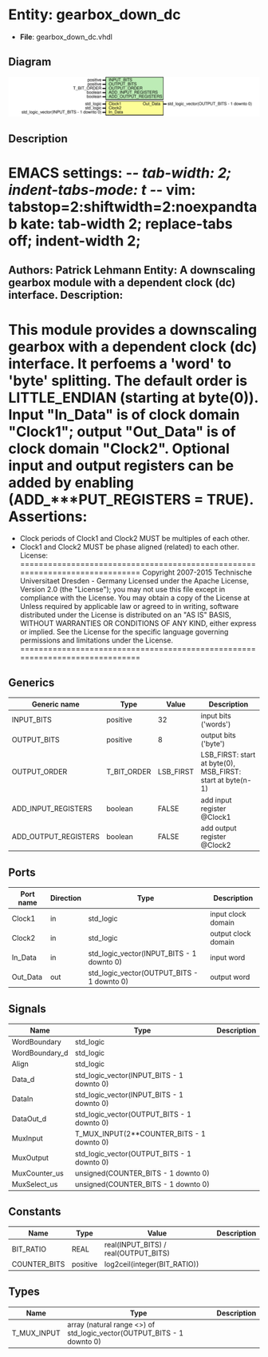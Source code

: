 # Entity: gearbox_down_dc

- **File**: gearbox_down_dc.vhdl
## Diagram

![Diagram](gearbox_down_dc.svg "Diagram")
## Description

EMACS settings: -*-  tab-width: 2; indent-tabs-mode: t -*-
vim: tabstop=2:shiftwidth=2:noexpandtab
kate: tab-width 2; replace-tabs off; indent-width 2;
=============================================================================
Authors:				 	Patrick Lehmann
Entity:				 	A downscaling gearbox module with a dependent clock (dc) interface.
Description:
-------------------------------------
This module provides a downscaling gearbox with a dependent clock (dc)
interface. It perfoems a 'word' to 'byte' splitting. The default order is
LITTLE_ENDIAN (starting at byte(0)). Input "In_Data" is of clock domain
"Clock1"; output "Out_Data" is of clock domain "Clock2". Optional input and
output registers can be added by enabling (ADD_***PUT_REGISTERS = TRUE).
Assertions:
===========
- Clock periods of Clock1 and Clock2 MUST be multiples of each other.
- Clock1 and Clock2 MUST be phase aligned (related) to each other.
License:
=============================================================================
Copyright 2007-2015 Technische Universitaet Dresden - Germany
Licensed under the Apache License, Version 2.0 (the "License");
you may not use this file except in compliance with the License.
You may obtain a copy of the License at
Unless required by applicable law or agreed to in writing, software
distributed under the License is distributed on an "AS IS" BASIS,
WITHOUT WARRANTIES OR CONDITIONS OF ANY KIND, either express or implied.
See the License for the specific language governing permissions and
limitations under the License.
=============================================================================
## Generics

| Generic name         | Type        | Value     | Description                                                |
| -------------------- | ----------- | --------- | ---------------------------------------------------------- |
| INPUT_BITS           | positive    | 32        | input bits ('words')                                       |
| OUTPUT_BITS          | positive    | 8         | output bits ('byte')                                       |
| OUTPUT_ORDER         | T_BIT_ORDER | LSB_FIRST | LSB_FIRST: start at byte(0), MSB_FIRST: start at byte(n-1) |
| ADD_INPUT_REGISTERS  | boolean     | FALSE     | add input register @Clock1                                 |
| ADD_OUTPUT_REGISTERS | boolean     | FALSE     | add output register @Clock2                                |
## Ports

| Port name | Direction | Type                                       | Description         |
| --------- | --------- | ------------------------------------------ | ------------------- |
| Clock1    | in        | std_logic                                  | input clock domain  |
| Clock2    | in        | std_logic                                  | output clock domain |
| In_Data   | in        | std_logic_vector(INPUT_BITS - 1 downto 0)  | input word          |
| Out_Data  | out       | std_logic_vector(OUTPUT_BITS - 1 downto 0) | output word         |
## Signals

| Name           | Type                                       | Description |
| -------------- | ------------------------------------------ | ----------- |
| WordBoundary   | std_logic                                  |             |
| WordBoundary_d | std_logic                                  |             |
| Align          | std_logic                                  |             |
| Data_d         | std_logic_vector(INPUT_BITS - 1 downto 0)  |             |
| DataIn         | std_logic_vector(INPUT_BITS - 1 downto 0)  |             |
| DataOut_d      | std_logic_vector(OUTPUT_BITS - 1 downto 0) |             |
| MuxInput       | T_MUX_INPUT(2**COUNTER_BITS - 1 downto 0)  |             |
| MuxOutput      | std_logic_vector(OUTPUT_BITS - 1 downto 0) |             |
| MuxCounter_us  | unsigned(COUNTER_BITS - 1 downto 0)        |             |
| MuxSelect_us   | unsigned(COUNTER_BITS - 1 downto 0)        |             |
## Constants

| Name         | Type     | Value                                 | Description |
| ------------ | -------- | ------------------------------------- | ----------- |
| BIT_RATIO    | REAL     |  real(INPUT_BITS) / real(OUTPUT_BITS) |             |
| COUNTER_BITS | positive |  log2ceil(integer(BIT_RATIO))         |             |
## Types

| Name        | Type                                                                    | Description |
| ----------- | ----------------------------------------------------------------------- | ----------- |
| T_MUX_INPUT | array (natural range <>) of std_logic_vector(OUTPUT_BITS - 1 downto 0)  |             |
